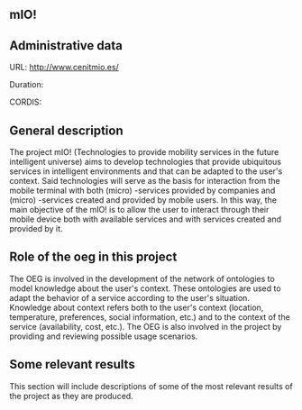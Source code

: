 ## mIO!

## Administrative data
URL: http://www.cenitmio.es/

Duration: 

CORDIS: 

## General description

The project mIO! (Technologies to provide mobility services in the future intelligent universe) aims to develop technologies that provide ubiquitous services in intelligent environments and that can be adapted to the user's context. Said technologies will serve as the basis for interaction from the mobile terminal with both (micro) -services provided by companies and (micro) -services created and provided by mobile users. In this way, the main objective of the mIO! is to allow the user to interact through their mobile device both with available services and with services created and provided by it. 



## Role of the oeg in this project
The OEG is involved in the development of the network of ontologies to model knowledge about the user's context. These ontologies are used to adapt the behavior of a service according to the user's situation. Knowledge about context refers both to the user's context (location, temperature, preferences, social information, etc.) and to the context of the service (availability, cost, etc.). The OEG is also involved in the project by providing and reviewing possible usage scenarios.


## Some relevant results
This section will include descriptions of some of the most relevant results of the project as they are produced.
